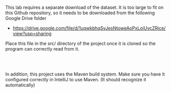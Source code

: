 This lab requires a separate download of the dataset. It is too large to fit on this Github repository, so it needs to be downloaded from the following Google Drive folder
-  https://drive.google.com/file/d/1uqwkbhqSvJesNtoweAoPxLoiUvcZRice/view?usp=sharing

Place this file in the src/ directory of the project once it is cloned so the program can correctly read from it.

<br><br>

In addition, this project uses the Maven build system. Make sure you have it configured correctly in IntelliJ to use Maven. (It should recognize it automatically)
